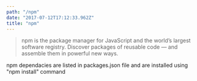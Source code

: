```yaml
---
path: "/npm"
date: "2017-07-12T17:12:33.962Z"
title: "npm"
---
```


> npm is the package manager for JavaScript and the world’s largest software registry. Discover packages of reusable code — and assemble them in powerful new ways.

npm dependacies are listed in packages.json file and are installed using "npm install" command
